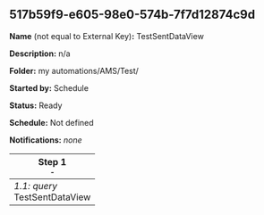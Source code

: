 ## 517b59f9-e605-98e0-574b-7f7d12874c9d

**Name** (not equal to External Key)**:** TestSentDataView

**Description:** n/a

**Folder:** my automations/AMS/Test/

**Started by:** Schedule

**Status:** Ready

**Schedule:** Not defined

**Notifications:** _none_


| Step 1<br>_<small>-</small>_ |
| --- |
| _1.1: query_<br>TestSentDataView |
